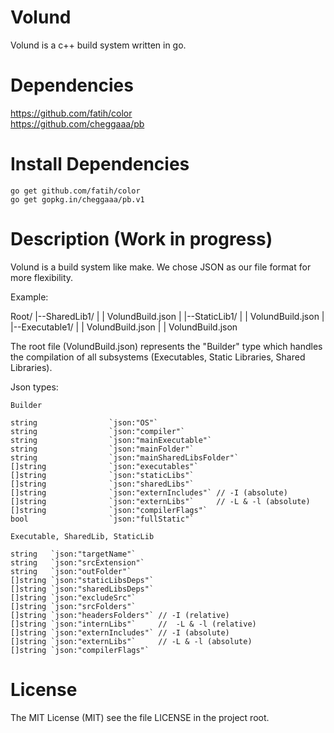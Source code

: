 # Volund
Volund is a c++ build system written in go. 

# Dependencies
https://github.com/fatih/color   
https://github.com/cheggaaa/pb

# Install Dependencies

```
go get github.com/fatih/color
go get gopkg.in/cheggaaa/pb.v1
```

# Description (Work in progress)

Volund is a build system like make.
We chose JSON as our file format for more flexibility.

Example:

Root/
  |--SharedLib1/
  |  | VolundBuild.json
  |
  |--StaticLib1/
  |  | VolundBuild.json
  |
  |--Executable1/
  |  | VolundBuild.json
  |
  | VolundBuild.json

The root file (VolundBuild.json) represents the "Builder" type which handles the compilation of all subsystems 
(Executables, Static Libraries, Shared Libraries).

Json types:

```
Builder

string                `json:"OS"` 
string                `json:"compiler"`
string                `json:"mainExecutable"`
string                `json:"mainFolder"`
string                `json:"mainSharedLibsFolder"`
[]string              `json:"executables"`
[]string              `json:"staticLibs"`
[]string              `json:"sharedLibs"`
[]string              `json:"externIncludes"` // -I (absolute)
[]string              `json:"externLibs"`     // -L & -l (absolute)
[]string              `json:"compilerFlags"`
bool                  `json:"fullStatic"`

Executable, SharedLib, StaticLib

string   `json:"targetName"`
string   `json:"srcExtension"`
string   `json:"outFolder"`
[]string `json:"staticLibsDeps"`
[]string `json:"sharedLibsDeps"`
[]string `json:"excludeSrc"`
[]string `json:"srcFolders"`
[]string `json:"headersFolders"` // -I (relative)
[]string `json:"internLibs"`     //  -L & -l (relative)
[]string `json:"externIncludes"` // -I (absolute)
[]string `json:"externLibs"`     // -L & -l (absolute)
[]string `json:"compilerFlags"`
```

# License 

The MIT License (MIT) see the file LICENSE in the project root.
